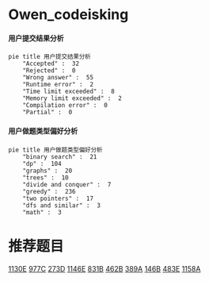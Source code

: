 # Owen_codeisking

<!-- tabs:start -->



#### **用户提交结果分析**

```mermaid
pie title 用户提交结果分析
    "Accepted" :  32
    "Rejected" :  0
    "Wrong answer" :  55
    "Runtime error" :  2
    "Time limit exceeded" :  8
    "Memory limit exceeded" :  2
    "Compilation error" :  0
    "Partial" :  0
```

#### **用户做题类型偏好分析**

```mermaid
pie title 用户做题类型偏好分析
    "binary search" :  21
    "dp" :  104
    "graphs" :  20
    "trees" :  10
    "divide and conquer" :  7
    "greedy" :  236
    "two pointers" :  17
    "dfs and similar" :  3
    "math" :  3
```



<!-- tabs:end -->
# 推荐题目
[1130E](https://codeforces.com/contest/1130/problem/E)
[977C](https://codeforces.com/contest/977/problem/C)
[273D](https://codeforces.com/contest/273/problem/D)
[1146E](https://codeforces.com/contest/1146/problem/E)
[831B](https://codeforces.com/contest/831/problem/B)
[462B](https://codeforces.com/contest/462/problem/B)
[389A](https://codeforces.com/contest/389/problem/A)
[146B](https://codeforces.com/contest/146/problem/B)
[483E](https://codeforces.com/contest/483/problem/E)
[1158A](https://codeforces.com/contest/1158/problem/A)
